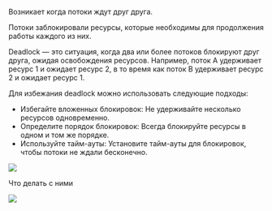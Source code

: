 Возникает когда потоки ждут друг друга.

Потоки заблокировали ресурсы, которые необходимы для продолжения работы каждого из них.

Deadlock — это ситуация, когда два или более потоков блокируют друг друга, ожидая освобождения ресурсов. Например, поток A удерживает ресурс 1 и ожидает ресурс 2, в то время как поток B удерживает ресурс 2 и ожидает ресурс 1.

Для избежания deadlock можно использовать следующие подходы:

- Избегайте вложенных блокировок: Не удерживайте несколько ресурсов одновременно.
- Определите порядок блокировок: Всегда блокируйте ресурсы в одном и том же порядке.
- Используйте тайм-ауты: Установите тайм-ауты для блокировок, чтобы потоки не ждали бесконечно.

![](Pasted%20image%2020250113152255.png)

Что делать с ними

![](Pasted%20image%2020250113152633.png)